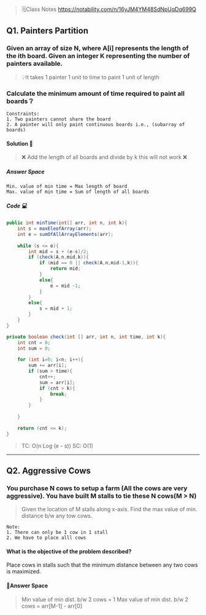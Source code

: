 > 🗒️Class Notes https://notability.com/n/16yJM4YM48SdNpUqDq699Q
## Q1. Painters Partition
### Given an array of size N, where A[i] represents the length of the ith board. Given an integer K representing the number of painters available.

>💡It takes 1 painter 1 unit to time to paint 1 unit of length
### Calculate the minimum amount of time required to paint all boards ❔

```
Constraints:
1. Two painters cannot share the board
2. A painter will only paint continuous boards i.e., (subarray of boards)
```
#### Solution 🙂

> ❌  Add the length of all boards and divide by k this will not work ❌ 

##### Answer Space
```
Min. value of min time = Max length of board
Max. value of min time = Sum of length of all boards
```
##### Code 💻
```java
public int minTime(int[] arr, int n, int k){
	int s = maxEleofArray(arr);
	int e = sumOfAllArrayElements(arr);
	
	while (s <= e){
		int mid = s + (e-s)/2;
		if (check(A,n,mid,k)){
			if (mid == 0 || check(A,n,mid-1,k)){
				return mid;
			}
			else{
				e = mid -1;
			}
		}
		else{
			s = mid + 1;
		}
	}
}

private boolean check(int [] arr, int n, int time, int k){
	int cnt = 0;
	int sum = 0;
	
	for (int i=0; i<n; i++){
		sum += arr[i];
		if (sum > time){
			cnt++;
			sum = arr[i];
			if (cnt > k){
				break;
			}
		}
		
	}
	
	return (cnt <= k);
}
```

>TC: O(n Log (e - s))
>SC: O(1)

---

## Q2. Aggressive Cows
### You purchase N cows to setup a farm (All the cows are very aggressive). You have built M stalls to tie these N cows(M > N)

>Given the location of M stalls along x-axis. Find the max value of min. distance b/w any tow cows.

```
Note:
1. There can only be 1 cow in 1 stall
2. We have to place alll cows
```
#### What is the objective of the problem described?
Place cows in stalls such that the minimum distance between any two cows is maximized.

#### 🙂Answer Space

>Min value of  min dist. b/w 2 cows = 1
>Max value of min dist. b/w 2 cows = arr[M-1] - arr[0]

